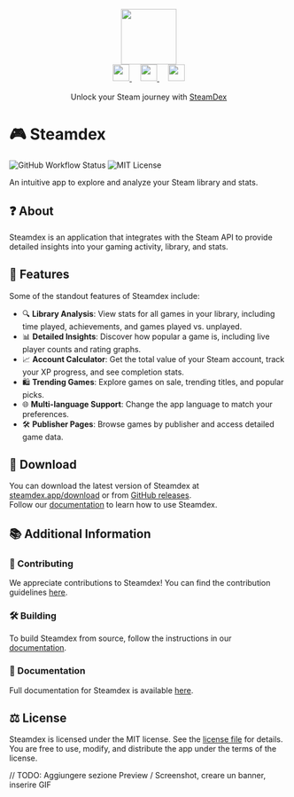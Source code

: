 
<p align="center">
  <picture>
    <source
      width="256px"
      media="(prefers-color-scheme: dark)"
      src="https://i.ibb.co/0nFGYzF/final-logo-v1.png"
    >
    <img 
      width="100px"
      src="https://i.ibb.co/0nFGYzF/final-logo-v1.png"
    >
  </picture>
  <br>
  <a href="https://steamdex.app/">
       <picture>
           <source height="30px" media="(prefers-color-scheme: light)" src="https://i.ibb.co/n7Bb7JQ/final-logo-v1-light.png" />
           <img height="30px" src="https://i.ibb.co/n7Bb7JQ/final-logo-v1-light.png" />
       </picture>
   </a>&nbsp;&nbsp;&nbsp;
   <a href="https://github.com/HtmlIsBetterThanC/SteamDex">
       <picture>
           <source height="30px" media="(prefers-color-scheme: dark)" srcset="https://i.ibb.co/dMMmCrW/Git-Hub-Mark.png" />
           <img height="30px" src="https://i.ibb.co/9wV3HGF/Git-Hub-Mark-Light.png" />
       </picture>
   </a>&nbsp;&nbsp;&nbsp;
   <a href="https://web.telegram.org/">
       <picture>
           <source height="30px" media="(prefers-color-scheme: dark)" srcset="https://avatars.githubusercontent.com/u/6113871?s=280&v=4" />
           <img height="30px" src="https://avatars.githubusercontent.com/u/6113871?s=280&v=4" />
       </picture>
   </a>
   <br>
   <br>
   Unlock your Steam journey with <a href = https://github.com/HtmlIsBetterThanC/SteamDex>SteamDex</a>
</p>

# 🎮 Steamdex

![GitHub Workflow Status](https://img.shields.io/github/actions/workflow/status/Steamdex/steamdex/release.yml)
![MIT License](https://img.shields.io/badge/License-MIT-blue.svg)

An intuitive app to explore and analyze your Steam library and stats.

## ❓ About

Steamdex is an application that integrates with the Steam API to provide detailed insights into your gaming activity, library, and stats.

## 💪 Features

Some of the standout features of Steamdex include:

- 🔍 **Library Analysis**: View stats for all games in your library, including time played, achievements, and games played vs. unplayed.
- 📊 **Detailed Insights**: Discover how popular a game is, including live player counts and rating graphs.
- 📈 **Account Calculator**: Get the total value of your Steam account, track your XP progress, and see completion stats.
- 🛍️ **Trending Games**: Explore games on sale, trending titles, and popular picks.
- 🌐 **Multi-language Support**: Change the app language to match your preferences.
- 🛠️ **Publisher Pages**: Browse games by publisher and access detailed game data.

## 🔽 Download

You can download the latest version of Steamdex at [steamdex.app/download](https://steamdex.app/download) or from [GitHub releases](https://github.com/HtmlIsBetterThanC/SteamDex).  
Follow our [documentation](/docs) to learn how to use Steamdex.

## 📚 Additional Information

### 📙 Contributing

We appreciate contributions to Steamdex! You can find the contribution guidelines [here](CONTRIBUTING.md).

### 🛠️ Building

To build Steamdex from source, follow the instructions in our [documentation](/docs).

### 📄 Documentation

Full documentation for Steamdex is available [here](/docs).

## ⚖️ License

Steamdex is licensed under the MIT license. See the [license file](LICENSE) for details. You are free to use, modify, and distribute the app under the terms of the license.


// TODO: Aggiungere sezione Preview / Screenshot, creare un banner, inserire GIF